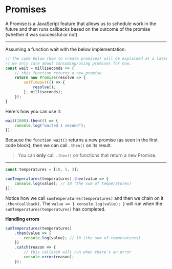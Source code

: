 # Promises

A Promise is a JavaScript feature that allows us to schedule work in the future and then runs callbacks based on the outcome of the promise (whether it was successful or not).

---

Assuming a function wait with the below implementation:

```javascript
// the code below (how to create promises) will be explained at a later chapter
// we only care about consuming/using promises for now.
const wait = milliseconds => {
    // this function returns a new promise
    return new Promise(resolve => {
        setTimeout(() => {
            resolve();
        }, milliseconds);
    });
}
```

Here's how you can use it:

```javascript
wait(1000).then(() => {
    console.log("waited 1 second");
});
```

Because the `function wait()` returns a new promise (as seen in the first code block), then we can call `.then()` on its result.

> You can **only** call `.then()` on functions that return a new Promise.

---

```javascript
const temperatures = [10, 5, 3];

sumTemperatures(temperatures).then(value => {
    console.log(value); // 18 (the sum of temperatures)
});
```

Notice how we call `sumTemperatures(temperatures)` and then we chain on it `.then(callback)`. The `value => { console.log(value); }` will run when the `sumTemperatures(temperatures)` has completed.

**Handling errors**

```javascript
sumTemperatures(temperatures)
    .then(value => {
        console.log(value); // 18 (the sum of temperatures)
    })
    .catch(reason => {
        // this callback will run when there's an error
        console.error(reason);
    });
```
